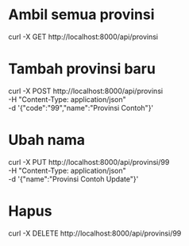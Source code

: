 # Ambil semua provinsi

curl -X GET http://localhost:8000/api/provinsi

# Tambah provinsi baru

curl -X POST http://localhost:8000/api/provinsi \
 -H "Content-Type: application/json" \
 -d '{"code":"99","name":"Provinsi Contoh"}'

# Ubah nama

curl -X PUT http://localhost:8000/api/provinsi/99 \
 -H "Content-Type: application/json" \
 -d '{"name":"Provinsi Contoh Update"}'

# Hapus

curl -X DELETE http://localhost:8000/api/provinsi/99
